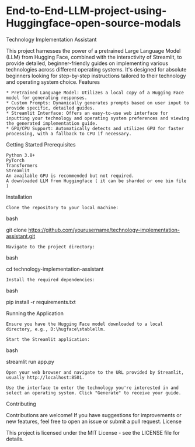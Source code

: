 # End-to-End-LLM-project-using-Huggingface-open-source-modals

Technology Implementation Assistant

This project harnesses the power of a pretrained Large Language Model (LLM) from Hugging Face, combined with the interactivity of Streamlit, to provide detailed, beginner-friendly guides on implementing various technologies across different operating systems. It's designed for absolute beginners looking for step-by-step instructions tailored to their technology and operating system choice.
Features

    * Pretrained Language Model: Utilizes a local copy of a Hugging Face model for generating responses.
    * Custom Prompts: Dynamically generates prompts based on user input to provide specific, detailed guides.
    * Streamlit Interface: Offers an easy-to-use web interface for inputting your technology and operating system preferences and viewing the generated implementation guide.
    * GPU/CPU Support: Automatically detects and utilizes GPU for faster processing, with a fallback to CPU if necessary.

Getting Started
Prerequisites

    Python 3.8+
    PyTorch
    Transformers
    Streamlit
    An available GPU is recommended but not required.
    A downloaded LLM from Huggingface ( it can be sharded or one bin file )

Installation

    Clone the repository to your local machine:

bash

git clone https://github.com/yourusername/technology-implementation-assistant.git

    Navigate to the project directory:

bash

cd technology-implementation-assistant

    Install the required dependencies:

bash

pip install -r requirements.txt

Running the Application

    Ensure you have the Hugging Face model downloaded to a local directory, e.g., D:\hugface\stablellm.

    Start the Streamlit application:

bash

streamlit run app.py

    Open your web browser and navigate to the URL provided by Streamlit, usually http://localhost:8501.

    Use the interface to enter the technology you're interested in and select an operating system. Click "Generate" to receive your guide.

Contributing

Contributions are welcome! If you have suggestions for improvements or new features, feel free to open an issue or submit a pull request.
License

This project is licensed under the MIT License - see the LICENSE file for details.
